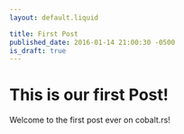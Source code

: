 ```yaml
---
layout: default.liquid

title: First Post
published_date: 2016-01-14 21:00:30 -0500
is_draft: true
---
```


# This is our first Post!

Welcome to the first post ever on cobalt.rs!
